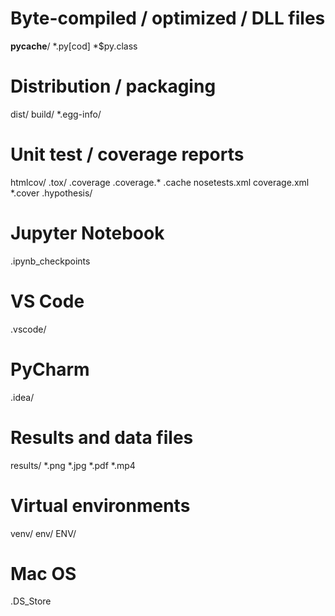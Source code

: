 # Byte-compiled / optimized / DLL files
__pycache__/
*.py[cod]
*$py.class

# Distribution / packaging
dist/
build/
*.egg-info/

# Unit test / coverage reports
htmlcov/
.tox/
.coverage
.coverage.*
.cache
nosetests.xml
coverage.xml
*.cover
.hypothesis/

# Jupyter Notebook
.ipynb_checkpoints

# VS Code
.vscode/

# PyCharm
.idea/

# Results and data files
results/
*.png
*.jpg
*.pdf
*.mp4

# Virtual environments
venv/
env/
ENV/

# Mac OS
.DS_Store
